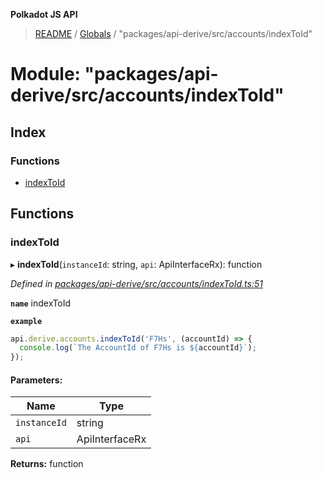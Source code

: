 **Polkadot JS API**

> [README](../README.md) / [Globals](../globals.md) / "packages/api-derive/src/accounts/indexToId"

# Module: "packages/api-derive/src/accounts/indexToId"

## Index

### Functions

* [indexToId](_packages_api_derive_src_accounts_indextoid_.md#indextoid)

## Functions

### indexToId

▸ **indexToId**(`instanceId`: string, `api`: ApiInterfaceRx): function

*Defined in [packages/api-derive/src/accounts/indexToId.ts:51](https://github.com/polkadot-js/api/blob/73ffb034d/packages/api-derive/src/accounts/indexToId.ts#L51)*

**`name`** indexToId

**`example`** 
<BR>

```javascript
api.derive.accounts.indexToId('F7Hs', (accountId) => {
  console.log(`The AccountId of F7Hs is ${accountId}`);
});
```

#### Parameters:

Name | Type |
------ | ------ |
`instanceId` | string |
`api` | ApiInterfaceRx |

**Returns:** function
